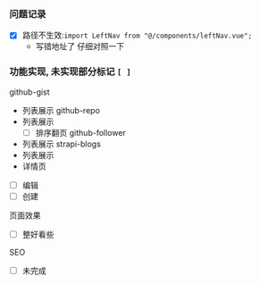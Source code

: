 ### 问题记录
- [x] 路径不生效:`import LeftNav from "@/components/leftNav.vue";`
  - 写错地址了 仔细对照一下



### 功能实现, 未实现部分标记 `[ ]`
github-gist
- 列表展示
github-repo
- 列表展示
  - [ ] 排序翻页
github-follower
- 列表展示 
strapi-blogs 
- 列表展示
- 详情页
- [ ] 编辑
- [ ] 创建

页面效果
- [ ] 整好看些

SEO
- [ ] 未完成
